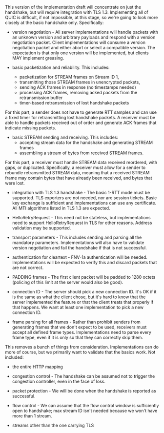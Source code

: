This version of the implementation draft will concentrate on just the handshake, but will require integration with TLS 1.3. Implementing all of QUIC is difficult, if not impossible, at this stage, so we're going to look more closely at the basic handshake only. Specifically:

* version negotiation - All server implementations will handle packets with an unknown version and arbitrary payloads and respond with a version negotiation packet. Client implementations will consume a version negotiation packet and either abort or select a compatible version. The expectation is that only one version will be implemented, but clients MAY implement greasing.

* basic packetization and reliability. This includes:
  * packetization for STREAM frames on Stream ID 1,
  * transmitting those STREAM frames in unencrypted packets, 
  * sending ACK frames in response (no timestamps needed)
  * processing ACK frames, removing acked packets from the retransmission buffer
  * timer-based retransmission of lost handshake packets

For this part, a sender does not have to generate RTT samples and can use a fixed timer for retransmitting lost handshake packets. A receiver must be able to handle packets received out of order and generate ACK frames that indicate missing packets.

* basic STREAM sending and receiving. This includes:
  * accepting stream data for the handshake and generating STREAM frames
  * assembling a stream of bytes from received STREAM frames.

For this part, a receiver must handle STREAM data received reordered, with gaps, or duplicated. Specifically, a receiver must allow for a sender to rebundle retransmitted STREAM data, meaning that a received STREAM frame may contain bytes that have already been received, and bytes that were lost.

* integration with TLS 1.3 handshake - The basic 1-RTT mode must be supported. TLS exporters are not needed, nor are session tickets.  Basic key exchange is sufficient and implementations can use any certificate.  All MTI algorithms listed in TLS 1.3 are expected.

* HelloRetryRequest - This need not be stateless, but implementations need to support HelloRetryRequest in TLS for other reasons. Address validation may be supported.

* transport parameters - This includes sending and parsing all the mandatory parameters. Implementations will also have to validate version negotiation and fail the handshake if that is not successful.

* authentication for cleartext - FNV-1a authentication will be needed.  Implementations will be expected to verify this and discard packets that are not correct.

* PADDING frames - The first client packet will be padded to 1280 octets (policing of this limit at the server would also be good).

* connection ID - The server should pick a new connection ID.   It's OK if it is the same as what the client chose, but it's hard to know that the server implemented the feature or that the client treats that properly if that happens.  We want at least one implementation to pick a new connection ID.

* frame parsing for all frames - Rather than prohibit senders from generating frames that we don't expect to be used, receivers must accept all defined frame types.  Implementations need to parse every frame type, even if it is only so that they can correctly skip them.

This removes a bunch of things from consideration.  Implementations can do more of course, but we primarily want to validate that the basics work.  Not included:

* the entire HTTP mapping

* congestion control - The handshake can be assumed not to trigger the congestion controller, even in the face of loss.

* packet protection - We will be done when the handshake is reported as successful.

* flow control - We can assume that the flow control window is sufficiently open to handshake; max stream ID isn't needed because we won't have more than 1 stream.

* streams other than the one carrying TLS